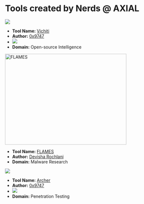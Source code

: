 <h1 align="left">
Tools created by Nerds @ AXIAL 
</h1>

<img src="https://github.com/umair9747/vichiti/raw/main/logo.png">
<ul type="disc">
  <li><b>Tool Name:</b> <a href="https://github.com/AXI4L/Tools/tree/main/vichiti">Vichiti</a></li>
  <li><b>Author:</b> <a href="https://twitter.com/0x9747">0x9747</a></li>
  <li><img src="https://img.shields.io/badge/Release%20Status-beta-yellow"> </li>
  <li><b>Domain:</b> Open-source Intelligence</li>
 </ul>

<img src="https://user-images.githubusercontent.com/49472311/119732591-026cf900-be96-11eb-8048-0d507259913f.png" alt="FLAMES" height="300" width="400" class="center">
<ul type="disc">
  <li><b>Tool Name:</b> <a href="https://github.com/AXI4L/Tools/tree/main/FLAMES">FLAMES</a></li>
  <li><b>Author:</b> <a href="https://twitter.com/DevishaRochlani">Devisha Rochlani</a></li>
  <li><b>Domain:</b> Malware Research</li>
</ul>

<img src="https://github.com/umair9747/Archer/raw/main/logo.png">
<ul type="disc">
  <li><b>Tool Name:</b> <a href="https://github.com/AXI4L/Tools/tree/main/Archer">Archer</a></li>
  <li><b>Author:</b> <a href="https://twitter.com/0x9747">0x9747</a></li>
  <li><img src="https://img.shields.io/badge/Release%20Status-release-brightgreen"> </li>
  <li><b>Domain:</b> Penetration Testing</li>
</ul> 
